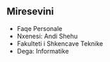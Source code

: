 ## Miresevini

- Faqe Personale
- Nxenesi: Andi Shehu
- Fakulteti i Shkencave Teknike
- Dega: Informatike
